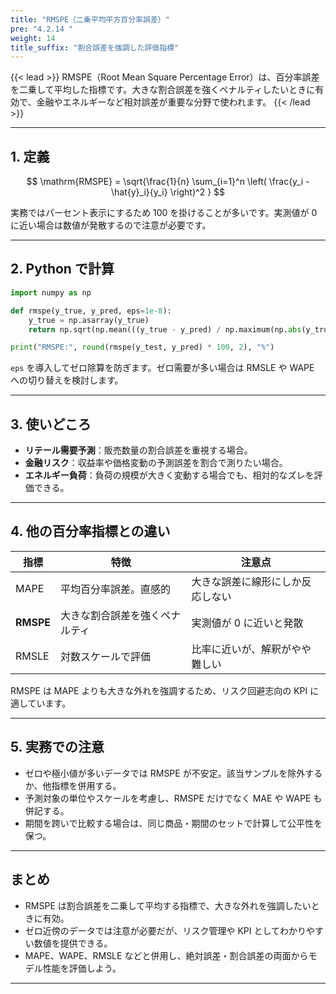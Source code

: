 ```yaml
---
title: "RMSPE（二乗平均平方百分率誤差）"
pre: "4.2.14 "
weight: 14
title_suffix: "割合誤差を強調した評価指標"
---
```


{{< lead >}}
RMSPE（Root Mean Square Percentage Error）は、百分率誤差を二乗して平均した指標です。大きな割合誤差を強くペナルティしたいときに有効で、金融やエネルギーなど相対誤差が重要な分野で使われます。
{{< /lead >}}

---

## 1. 定義

$$
\mathrm{RMSPE} = \sqrt{\frac{1}{n} \sum_{i=1}^n \left( \frac{y_i - \hat{y}_i}{y_i} \right)^2 }
$$

実務ではパーセント表示にするため 100 を掛けることが多いです。実測値が 0 に近い場合は数値が発散するので注意が必要です。

---

## 2. Python で計算

```python
import numpy as np

def rmspe(y_true, y_pred, eps=1e-8):
    y_true = np.asarray(y_true)
    return np.sqrt(np.mean(((y_true - y_pred) / np.maximum(np.abs(y_true), eps)) ** 2))

print("RMSPE:", round(rmspe(y_test, y_pred) * 100, 2), "%")
```

`eps` を導入してゼロ除算を防ぎます。ゼロ需要が多い場合は RMSLE や WAPE への切り替えを検討します。

---

## 3. 使いどころ

- **リテール需要予測**：販売数量の割合誤差を重視する場合。
- **金融リスク**：収益率や価格変動の予測誤差を割合で測りたい場合。
- **エネルギー負荷**：負荷の規模が大きく変動する場合でも、相対的なズレを評価できる。

---

## 4. 他の百分率指標との違い

| 指標 | 特徴 | 注意点 |
| --- | --- | --- |
| MAPE | 平均百分率誤差。直感的 | 大きな誤差に線形にしか反応しない |
| **RMSPE** | 大きな割合誤差を強くペナルティ | 実測値が 0 に近いと発散 |
| RMSLE | 対数スケールで評価 | 比率に近いが、解釈がやや難しい |

RMSPE は MAPE よりも大きな外れを強調するため、リスク回避志向の KPI に適しています。

---

## 5. 実務での注意

- ゼロや極小値が多いデータでは RMSPE が不安定。該当サンプルを除外するか、他指標を併用する。
- 予測対象の単位やスケールを考慮し、RMSPE だけでなく MAE や WAPE も併記する。
- 期間を跨いで比較する場合は、同じ商品・期間のセットで計算して公平性を保つ。

---

## まとめ

- RMSPE は割合誤差を二乗して平均する指標で、大きな外れを強調したいときに有効。
- ゼロ近傍のデータでは注意が必要だが、リスク管理や KPI としてわかりやすい数値を提供できる。
- MAPE、WAPE、RMSLE などと併用し、絶対誤差・割合誤差の両面からモデル性能を評価しよう。

---
